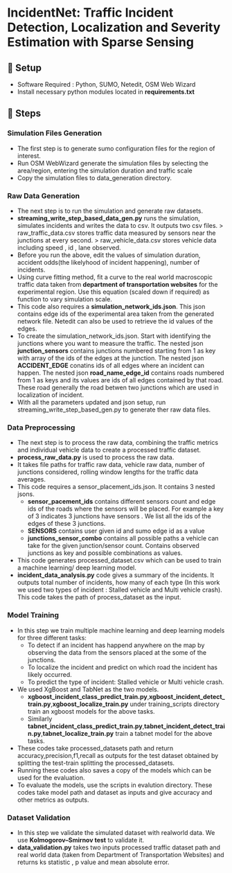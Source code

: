 # IncidentNet: Traffic Incident Detection, Localization and Severity Estimation with Sparse Sensing

## 🚀 Setup
- Software Required : Python, SUMO, Netedit, OSM Web Wizard
- Install necessary python modules located in **requirements.txt**


## 📝 Steps

###  Simulation Files Generation
-   The first step is to generate sumo configuration files for the region of interest.
-   Run OSM WebWizard  generate the simulation files by selecting the area/region, entering the simulation duration and traffic scale
-   Copy the simulation files to data_generation directory.

###  Raw Data Generation
-   The next step is to run the simulation and generate raw datasets.
-   **streaming_write_step_based_data_gen.py** runs the simulation, simulates incidents and writes the data to csv. It outputs two csv files.
        > raw_traffic_data.csv stores traffic data measured by sensors near the junctions at every second.
        > raw_vehicle_data.csv stores vehicle data including speed , id , lane observed.
-   Before you run the above, edit the values of simulation duration, accident odds(the likelyhood of incident happening), number of incidents.
-   Using curve fitting method, fit a curve to the real world macroscopic traffic data taken from **department of transportation websites** for the experimental region. Use this equation (scaled down if required) as function to vary simulation scale.
-   This code also requires a **simulation_network_ids.json**. This json contains edge ids of the experimental area taken from the generated network file. Netedit can also be used to retrieve the id values of the edges.
- To create the simulation_network_ids.json. Start with identifying the junctions where you want to measure the traffic. The nested json **junction_sensors** contains junctions numbered starting from 1 as key with array of the ids of the edges at the junction. The nested json **ACCIDENT_EDGE** conatins ids of all edges where an incident can happen. The nested json **road_name_edge_id** contains roads numbered from 1 as keys and its values are ids of all edges contained by that road. These road generally the road betwen two junctions which are used in localization of incident.
- With all the parameters updated and json setup, run streaming_write_step_based_gen.py to generate ther raw data files.

### Data Preprocessing
-   The next step is to process the raw data, combining the traffic metrics and individual vehicle data to create a processed traffic dataset.
-   **process_raw_data.py** is used to process the raw data.
-   It takes file paths for traffic raw data, vehicle raw data, number of junctions considered, rolling window lengths for the traffic data averages.
-   This code requires a sensor_placement_ids.json. It contains 3 nested jsons.
    - **sensor_pacement_ids** contains different sensors count and edge ids of the roads where the sensors will be placed. For example a key of 3 indicates 3 junctions have sensors . We list all the ids of the edges of these 3 junctions.
    - **SENSORS** contains user given id and sumo edge id as a value
    - **junctions_sensor_combo** contains all possible paths a vehicle can take for the given junction/sensor count. Contains observed junctions as key and possible combinations as values.
-   This code generates processed_dataset.csv which can be used to train a machine learning/ deep learning model.
-   **incident_data_analysis.py** code gives a summary of the incidents. It outputs total number of incidents, how many of each type (In this work we used two types of incident : Stalled vehicle and Multi vehicle crash). This code takes the path of process_dataset as the input.

### Model Training
-   In this step we train multiple machine learning and deep learning models for three different tasks:
    - To detect if an incident has happend anywhere on the map by observing the data from the sensors placed at the some of the junctions.
    - To localize the incident and predict on which road the incident has likely occurred.
    - To predict the type of incident: Stalled vehicle or Multi vehicle crash.
-   We used XgBoost and TabNet as the two models.
    - **xgboost_incident_class_predict_train.py**,**xgboost_incident_detect_train.py**,**xgboost_localize_train.py** under training_scripts directory train an xgboost models for the above tasks.
    - Similarly **tabnet_incident_class_predict_train.py**,**tabnet_incident_detect_train.py**,**tabnet_localize_train.py** train a tabnet model for the above tasks.
-   These codes take processed_datasets path and return accuracy,precision,f1,recall as outputs for the test dataset obtained by splitting the test-train splitting the processed_datasets.
-   Running these codes also saves a copy of the models which can be used for the evaluation.
-   To evaluate the models, use the scripts in evalution directory. These codes take model path and dataset as inputs and give accuracy and other metrics as outputs.

### Dataset Validation
-   In this step we validate the simulated dataset with realworld data. We use **Kolmogorov–Smirnov test** to validate it.
-   **data_validation.py** takes two inputs processed traffic dataset path and real world data (taken from Department of Transportation Websites) and returns ks statistic , p value and mean absolute error.